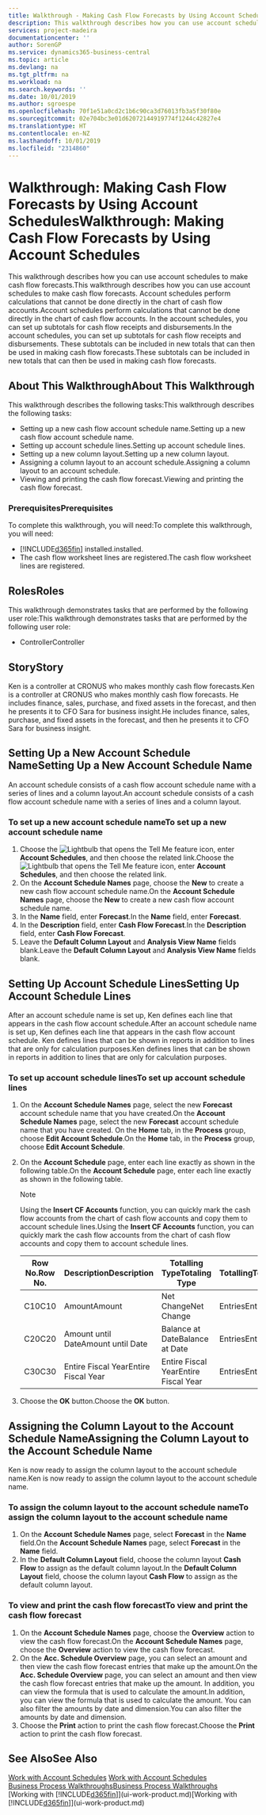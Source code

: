 ```yaml
---
title: Walkthrough - Making Cash Flow Forecasts by Using Account Schedules | Microsoft Docs
description: This walkthrough describes how you can use account schedules to make cash flow forecasts. Account schedules perform calculations that cannot be done directly in the chart of cash flow accounts. In the account schedules, you can set up subtotals for cash flow receipts and disbursements. These subtotals can be included in new totals that can then be used in making cash flow forecasts.
services: project-madeira
documentationcenter: ''
author: SorenGP
ms.service: dynamics365-business-central
ms.topic: article
ms.devlang: na
ms.tgt_pltfrm: na
ms.workload: na
ms.search.keywords: ''
ms.date: 10/01/2019
ms.author: sgroespe
ms.openlocfilehash: 70f1e51a0cd2c1b6c90ca3d76013fb3a5f30f80e
ms.sourcegitcommit: 02e704bc3e01d62072144919774f1244c42827e4
ms.translationtype: HT
ms.contentlocale: en-NZ
ms.lasthandoff: 10/01/2019
ms.locfileid: "2314860"
---
```

# <a name="walkthrough-making-cash-flow-forecasts-by-using-account-schedules"></a><span data-ttu-id="d7407-106">Walkthrough: Making Cash Flow Forecasts by Using Account Schedules</span><span class="sxs-lookup"><span data-stu-id="d7407-106">Walkthrough: Making Cash Flow Forecasts by Using Account Schedules</span></span>
<span data-ttu-id="d7407-107">This walkthrough describes how you can use account schedules to make cash flow forecasts.</span><span class="sxs-lookup"><span data-stu-id="d7407-107">This walkthrough describes how you can use account schedules to make cash flow forecasts.</span></span> <span data-ttu-id="d7407-108">Account schedules perform calculations that cannot be done directly in the chart of cash flow accounts.</span><span class="sxs-lookup"><span data-stu-id="d7407-108">Account schedules perform calculations that cannot be done directly in the chart of cash flow accounts.</span></span> <span data-ttu-id="d7407-109">In the account schedules, you can set up subtotals for cash flow receipts and disbursements.</span><span class="sxs-lookup"><span data-stu-id="d7407-109">In the account schedules, you can set up subtotals for cash flow receipts and disbursements.</span></span> <span data-ttu-id="d7407-110">These subtotals can be included in new totals that can then be used in making cash flow forecasts.</span><span class="sxs-lookup"><span data-stu-id="d7407-110">These subtotals can be included in new totals that can then be used in making cash flow forecasts.</span></span>  

## <a name="about-this-walkthrough"></a><span data-ttu-id="d7407-111">About This Walkthrough</span><span class="sxs-lookup"><span data-stu-id="d7407-111">About This Walkthrough</span></span>  
<span data-ttu-id="d7407-112">This walkthrough describes the following tasks:</span><span class="sxs-lookup"><span data-stu-id="d7407-112">This walkthrough describes the following tasks:</span></span>  

- <span data-ttu-id="d7407-113">Setting up a new cash flow account schedule name.</span><span class="sxs-lookup"><span data-stu-id="d7407-113">Setting up a new cash flow account schedule name.</span></span>  
- <span data-ttu-id="d7407-114">Setting up account schedule lines.</span><span class="sxs-lookup"><span data-stu-id="d7407-114">Setting up account schedule lines.</span></span>  
- <span data-ttu-id="d7407-115">Setting up a new column layout.</span><span class="sxs-lookup"><span data-stu-id="d7407-115">Setting up a new column layout.</span></span>  
- <span data-ttu-id="d7407-116">Assigning a column layout to an account schedule.</span><span class="sxs-lookup"><span data-stu-id="d7407-116">Assigning a column layout to an account schedule.</span></span>  
- <span data-ttu-id="d7407-117">Viewing and printing the cash flow forecast.</span><span class="sxs-lookup"><span data-stu-id="d7407-117">Viewing and printing the cash flow forecast.</span></span>  

### <a name="prerequisites"></a><span data-ttu-id="d7407-118">Prerequisites</span><span class="sxs-lookup"><span data-stu-id="d7407-118">Prerequisites</span></span>  
<span data-ttu-id="d7407-119">To complete this walkthrough, you will need:</span><span class="sxs-lookup"><span data-stu-id="d7407-119">To complete this walkthrough, you will need:</span></span>  

- [!INCLUDE[d365fin](includes/d365fin_md.md)] <span data-ttu-id="d7407-120">installed.</span><span class="sxs-lookup"><span data-stu-id="d7407-120">installed.</span></span>  
- <span data-ttu-id="d7407-121">The cash flow worksheet lines are registered.</span><span class="sxs-lookup"><span data-stu-id="d7407-121">The cash flow worksheet lines are registered.</span></span>  

## <a name="roles"></a><span data-ttu-id="d7407-122">Roles</span><span class="sxs-lookup"><span data-stu-id="d7407-122">Roles</span></span>  
<span data-ttu-id="d7407-123">This walkthrough demonstrates tasks that are performed by the following user role:</span><span class="sxs-lookup"><span data-stu-id="d7407-123">This walkthrough demonstrates tasks that are performed by the following user role:</span></span>  

- <span data-ttu-id="d7407-124">Controller</span><span class="sxs-lookup"><span data-stu-id="d7407-124">Controller</span></span>  

## <a name="story"></a><span data-ttu-id="d7407-125">Story</span><span class="sxs-lookup"><span data-stu-id="d7407-125">Story</span></span>  
<span data-ttu-id="d7407-126">Ken is a controller at CRONUS who makes monthly cash flow forecasts.</span><span class="sxs-lookup"><span data-stu-id="d7407-126">Ken is a controller at CRONUS who makes monthly cash flow forecasts.</span></span> <span data-ttu-id="d7407-127">He includes finance, sales, purchase, and fixed assets in the forecast, and then he presents it to CFO Sara for business insight.</span><span class="sxs-lookup"><span data-stu-id="d7407-127">He includes finance, sales, purchase, and fixed assets in the forecast, and then he presents it to CFO Sara for business insight.</span></span>  

## <a name="setting-up-a-new-account-schedule-name"></a><span data-ttu-id="d7407-128">Setting Up a New Account Schedule Name</span><span class="sxs-lookup"><span data-stu-id="d7407-128">Setting Up a New Account Schedule Name</span></span>  
<span data-ttu-id="d7407-129">An account schedule consists of a cash flow account schedule name with a series of lines and a column layout.</span><span class="sxs-lookup"><span data-stu-id="d7407-129">An account schedule consists of a cash flow account schedule name with a series of lines and a column layout.</span></span>  

### <a name="to-set-up-a-new-account-schedule-name"></a><span data-ttu-id="d7407-130">To set up a new account schedule name</span><span class="sxs-lookup"><span data-stu-id="d7407-130">To set up a new account schedule name</span></span>  

1.  <span data-ttu-id="d7407-131">Choose the ![Lightbulb that opens the Tell Me feature](media/ui-search/search_small.png "Tell me what you want to do") icon, enter **Account Schedules**, and then choose the related link.</span><span class="sxs-lookup"><span data-stu-id="d7407-131">Choose the ![Lightbulb that opens the Tell Me feature](media/ui-search/search_small.png "Tell me what you want to do") icon, enter **Account Schedules**, and then choose the related link.</span></span>  
2.  <span data-ttu-id="d7407-132">On the **Account Schedule Names** page, choose the **New** to create a new cash flow account schedule name.</span><span class="sxs-lookup"><span data-stu-id="d7407-132">On the **Account Schedule Names** page, choose the **New** to create a new cash flow account schedule name.</span></span>  
3.  <span data-ttu-id="d7407-133">In the **Name** field, enter **Forecast**.</span><span class="sxs-lookup"><span data-stu-id="d7407-133">In the **Name** field, enter **Forecast**.</span></span>  
4.  <span data-ttu-id="d7407-134">In the **Description** field, enter **Cash Flow Forecast**.</span><span class="sxs-lookup"><span data-stu-id="d7407-134">In the **Description** field, enter **Cash Flow Forecast**.</span></span>  
5.  <span data-ttu-id="d7407-135">Leave the **Default Column Layout** and **Analysis View Name** fields blank.</span><span class="sxs-lookup"><span data-stu-id="d7407-135">Leave the **Default Column Layout** and **Analysis View Name** fields blank.</span></span>  

## <a name="setting-up-account-schedule-lines"></a><span data-ttu-id="d7407-136">Setting Up Account Schedule Lines</span><span class="sxs-lookup"><span data-stu-id="d7407-136">Setting Up Account Schedule Lines</span></span>  
<span data-ttu-id="d7407-137">After an account schedule name is set up, Ken defines each line that appears in the cash flow account schedule.</span><span class="sxs-lookup"><span data-stu-id="d7407-137">After an account schedule name is set up, Ken defines each line that appears in the cash flow account schedule.</span></span> <span data-ttu-id="d7407-138">Ken defines lines that can be shown in reports in addition to lines that are only for calculation purposes.</span><span class="sxs-lookup"><span data-stu-id="d7407-138">Ken defines lines that can be shown in reports in addition to lines that are only for calculation purposes.</span></span>  

### <a name="to-set-up-account-schedule-lines"></a><span data-ttu-id="d7407-139">To set up account schedule lines</span><span class="sxs-lookup"><span data-stu-id="d7407-139">To set up account schedule lines</span></span>  

1.  <span data-ttu-id="d7407-140">On the **Account Schedule Names** page, select the new **Forecast** account schedule name that you have created.</span><span class="sxs-lookup"><span data-stu-id="d7407-140">On the **Account Schedule Names** page, select the new **Forecast** account schedule name that you have created.</span></span> <span data-ttu-id="d7407-141">On the **Home** tab, in the **Process** group, choose **Edit Account Schedule**.</span><span class="sxs-lookup"><span data-stu-id="d7407-141">On the **Home** tab, in the **Process** group, choose **Edit Account Schedule**.</span></span>  
2.  <span data-ttu-id="d7407-142">On the **Account Schedule** page, enter each line exactly as shown in the following table.</span><span class="sxs-lookup"><span data-stu-id="d7407-142">On the **Account Schedule** page, enter each line exactly as shown in the following table.</span></span>  

    > [!NOTE]  
    >  <span data-ttu-id="d7407-143">Using the **Insert CF Accounts** function, you can quickly mark the cash flow accounts from the chart of cash flow accounts and copy them to account schedule lines.</span><span class="sxs-lookup"><span data-stu-id="d7407-143">Using the **Insert CF Accounts** function, you can quickly mark the cash flow accounts from the chart of cash flow accounts and copy them to account schedule lines.</span></span>  

    |<span data-ttu-id="d7407-144">Row No.</span><span class="sxs-lookup"><span data-stu-id="d7407-144">Row No.</span></span>|<span data-ttu-id="d7407-145">Description</span><span class="sxs-lookup"><span data-stu-id="d7407-145">Description</span></span>|<span data-ttu-id="d7407-146">Totalling Type</span><span class="sxs-lookup"><span data-stu-id="d7407-146">Totaling Type</span></span>|<span data-ttu-id="d7407-147">Totalling</span><span class="sxs-lookup"><span data-stu-id="d7407-147">Totaling</span></span>|<span data-ttu-id="d7407-148">Row Type</span><span class="sxs-lookup"><span data-stu-id="d7407-148">Row Type</span></span>|<span data-ttu-id="d7407-149">Amount Type</span><span class="sxs-lookup"><span data-stu-id="d7407-149">Amount Type</span></span>|<span data-ttu-id="d7407-150">Show</span><span class="sxs-lookup"><span data-stu-id="d7407-150">Show</span></span>|  
    |-------|-----------|-------------|--------|--------|-----------|----|
    |<span data-ttu-id="d7407-151">C10</span><span class="sxs-lookup"><span data-stu-id="d7407-151">C10</span></span>|<span data-ttu-id="d7407-152">Amount</span><span class="sxs-lookup"><span data-stu-id="d7407-152">Amount</span></span>|<span data-ttu-id="d7407-153">Net Change</span><span class="sxs-lookup"><span data-stu-id="d7407-153">Net Change</span></span>|<span data-ttu-id="d7407-154">Entries</span><span class="sxs-lookup"><span data-stu-id="d7407-154">Entries</span></span>|<span data-ttu-id="d7407-155">Net Amount</span><span class="sxs-lookup"><span data-stu-id="d7407-155">Net Amount</span></span>|<span data-ttu-id="d7407-156">Always</span><span class="sxs-lookup"><span data-stu-id="d7407-156">Always</span></span>|  
    |<span data-ttu-id="d7407-157">C20</span><span class="sxs-lookup"><span data-stu-id="d7407-157">C20</span></span>|<span data-ttu-id="d7407-158">Amount until Date</span><span class="sxs-lookup"><span data-stu-id="d7407-158">Amount until Date</span></span>|<span data-ttu-id="d7407-159">Balance at Date</span><span class="sxs-lookup"><span data-stu-id="d7407-159">Balance at Date</span></span>|<span data-ttu-id="d7407-160">Entries</span><span class="sxs-lookup"><span data-stu-id="d7407-160">Entries</span></span>|<span data-ttu-id="d7407-161">Net Amount</span><span class="sxs-lookup"><span data-stu-id="d7407-161">Net Amount</span></span>|<span data-ttu-id="d7407-162">Always</span><span class="sxs-lookup"><span data-stu-id="d7407-162">Always</span></span>|  
    |<span data-ttu-id="d7407-163">C30</span><span class="sxs-lookup"><span data-stu-id="d7407-163">C30</span></span>|<span data-ttu-id="d7407-164">Entire Fiscal Year</span><span class="sxs-lookup"><span data-stu-id="d7407-164">Entire Fiscal Year</span></span>|<span data-ttu-id="d7407-165">Entire Fiscal Year</span><span class="sxs-lookup"><span data-stu-id="d7407-165">Entire Fiscal Year</span></span>|<span data-ttu-id="d7407-166">Entries</span><span class="sxs-lookup"><span data-stu-id="d7407-166">Entries</span></span>|<span data-ttu-id="d7407-167">Net Amount</span><span class="sxs-lookup"><span data-stu-id="d7407-167">Net Amount</span></span>|<span data-ttu-id="d7407-168">Always</span><span class="sxs-lookup"><span data-stu-id="d7407-168">Always</span></span>|  

4.  <span data-ttu-id="d7407-169">Choose the **OK** button.</span><span class="sxs-lookup"><span data-stu-id="d7407-169">Choose the **OK** button.</span></span>  

## <a name="assigning-the-column-layout-to-the-account-schedule-name"></a><span data-ttu-id="d7407-170">Assigning the Column Layout to the Account Schedule Name</span><span class="sxs-lookup"><span data-stu-id="d7407-170">Assigning the Column Layout to the Account Schedule Name</span></span>  
<span data-ttu-id="d7407-171">Ken is now ready to assign the column layout to the account schedule name.</span><span class="sxs-lookup"><span data-stu-id="d7407-171">Ken is now ready to assign the column layout to the account schedule name.</span></span>  

### <a name="to-assign-the-column-layout-to-the-account-schedule-name"></a><span data-ttu-id="d7407-172">To assign the column layout to the account schedule name</span><span class="sxs-lookup"><span data-stu-id="d7407-172">To assign the column layout to the account schedule name</span></span>  

1.  <span data-ttu-id="d7407-173">On the **Account Schedule Names** page, select **Forecast** in the **Name** field.</span><span class="sxs-lookup"><span data-stu-id="d7407-173">On the **Account Schedule Names** page, select **Forecast** in the **Name** field.</span></span>  
2.  <span data-ttu-id="d7407-174">In the **Default Column Layout** field, choose the column layout **Cash Flow** to assign as the default column layout.</span><span class="sxs-lookup"><span data-stu-id="d7407-174">In the **Default Column Layout** field, choose the column layout **Cash Flow** to assign as the default column layout.</span></span>  

### <a name="to-view-and-print-the-cash-flow-forecast"></a><span data-ttu-id="d7407-175">To view and print the cash flow forecast</span><span class="sxs-lookup"><span data-stu-id="d7407-175">To view and print the cash flow forecast</span></span>  
1.  <span data-ttu-id="d7407-176">On the **Account Schedule Names** page, choose the **Overview** action to view the cash flow forecast.</span><span class="sxs-lookup"><span data-stu-id="d7407-176">On the **Account Schedule Names** page, choose the **Overview** action to view the cash flow forecast.</span></span>  
2.  <span data-ttu-id="d7407-177">On the **Acc. Schedule Overview** page, you can select an amount and then view the cash flow forecast entries that make up the amount.</span><span class="sxs-lookup"><span data-stu-id="d7407-177">On the **Acc. Schedule Overview** page, you can select an amount and then view the cash flow forecast entries that make up the amount.</span></span> <span data-ttu-id="d7407-178">In addition, you can view the formula that is used to calculate the amount.</span><span class="sxs-lookup"><span data-stu-id="d7407-178">In addition, you can view the formula that is used to calculate the amount.</span></span> <span data-ttu-id="d7407-179">You can also filter the amounts by date and dimension.</span><span class="sxs-lookup"><span data-stu-id="d7407-179">You can also filter the amounts by date and dimension.</span></span>  
3.  <span data-ttu-id="d7407-180">Choose the **Print** action to print the cash flow forecast.</span><span class="sxs-lookup"><span data-stu-id="d7407-180">Choose the **Print** action to print the cash flow forecast.</span></span>  

## <a name="see-also"></a><span data-ttu-id="d7407-181">See Also</span><span class="sxs-lookup"><span data-stu-id="d7407-181">See Also</span></span>  
 <span data-ttu-id="d7407-182">[Work with Account Schedules](bi-how-work-account-schedule.md) </span><span class="sxs-lookup"><span data-stu-id="d7407-182">[Work with Account Schedules](bi-how-work-account-schedule.md) </span></span>  
 [<span data-ttu-id="d7407-183">Business Process Walkthroughs</span><span class="sxs-lookup"><span data-stu-id="d7407-183">Business Process Walkthroughs</span></span>](walkthrough-business-process-walkthroughs.md)  
 <span data-ttu-id="d7407-184">[Working with [!INCLUDE[d365fin](includes/d365fin_md.md)]](ui-work-product.md)</span><span class="sxs-lookup"><span data-stu-id="d7407-184">[Working with [!INCLUDE[d365fin](includes/d365fin_md.md)]](ui-work-product.md)</span></span>

